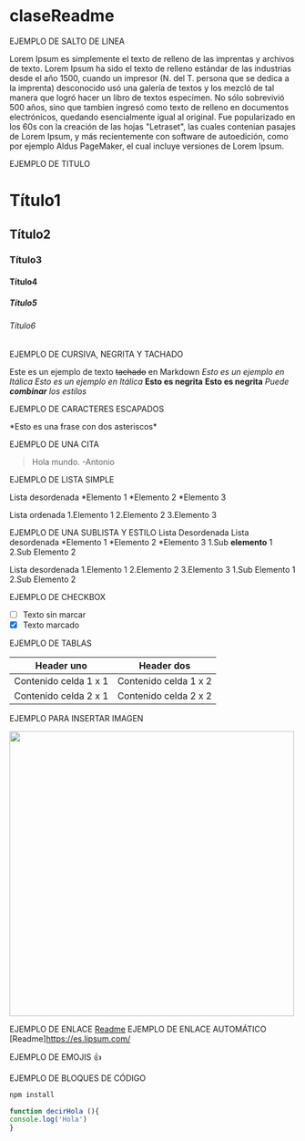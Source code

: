# claseReadme

EJEMPLO DE SALTO DE LINEA 

Lorem Ipsum es simplemente el texto de relleno de las imprentas y archivos de texto. Lorem Ipsum ha sido el texto de relleno estándar de las industrias desde el año 1500, cuando un impresor (N. del T. persona que se dedica a la imprenta) desconocido usó una galería de textos y los mezcló de tal manera que logró hacer un libro de textos especimen. No sólo sobrevivió 500 años, sino que tambien ingresó como texto de relleno en documentos electrónicos, quedando esencialmente igual al original. Fue popularizado en los 60s con la creación de las hojas "Letraset", las cuales contenian pasajes de Lorem Ipsum, y más recientemente con software de autoedición, como por ejemplo Aldus PageMaker, el cual incluye versiones de Lorem Ipsum.

EJEMPLO DE TITULO
# Título1
## Título2
### Título3
#### Título4
##### Título5
###### Título6

EJEMPLO DE CURSIVA, NEGRITA Y TACHADO

Este es un ejemplo de texto ~~tachado~~ en Markdown
*Esto es un ejemplo en Itálica*
_Esto es un ejemplo en Itálica_
__Esto es negrita__
**Esto es negrita**
*Puede **combinar** los estilos*

EJEMPLO DE CARACTERES ESCAPADOS

\*Esto es una frase con dos asteriscos\*

EJEMPLO DE UNA CITA
> Hola mundo. -Antonio

EJEMPLO DE LISTA SIMPLE

Lista desordenada
  *Elemento 1
  *Elemento 2
  *Elemento 3

Lista ordenada
  1.Elemento 1
  2.Elemento 2
  3.Elemento 3

EJEMPLO DE UNA SUBLISTA Y ESTILO
Lista Desordenada
  Lista desordenada
  *Elemento 1
  *Elemento 2
  *Elemento 3
    1.Sub **elemento** 1
    2.Sub Elemento 2

  Lista desordenada
  1.Elemento 1
  2.Elemento 2
  3.Elemento 3
    1.Sub Elemento 1
    2.Sub Elemento 2

EJEMPLO DE CHECKBOX
- [ ] Texto sin marcar
- [X] Texto marcado

EJEMPLO DE TABLAS

| Header uno | Header dos |
| ---------- | ---------- |
| Contenido celda 1 x 1 | Contenido celda 1 x 2 |
| Contenido celda 2 x 1 | Contenido celda 2 x 2 |

EJEMPLO PARA INSERTAR IMAGEN

<img src="https://github.com/user-attachments/assets/5893ba54-396e-4c2a-a76d-ebce53376266" width="500">

EJEMPLO DE ENLACE
[Readme](https://es.lipsum.com/)
EJEMPLO DE ENLACE AUTOMÁTICO
[Readme]<https://es.lipsum.com/>

EJEMPLO DE EMOJIS
:+1:

EJEMPLO DE BLOQUES DE CÓDIGO
```bash
npm install
```

```javascript
function decirHola (){
console.log('Hola')
}
```

